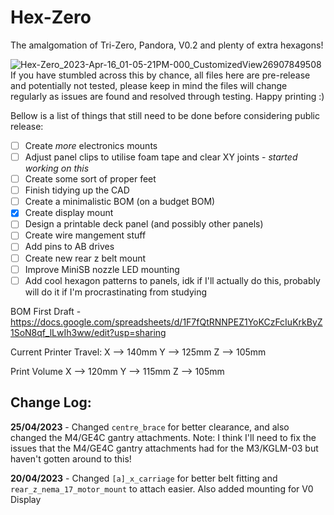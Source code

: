 # Hex-Zero
The amalgomation of Tri-Zero, Pandora, V0.2 and plenty of extra hexagons!

![Hex-Zero_2023-Apr-16_01-05-21PM-000_CustomizedView26907849508](https://user-images.githubusercontent.com/54496326/232315023-1b0fb3af-21b2-4a2f-81e4-85882d83054d.png)
If you have stumbled across this by chance, all files here are pre-release and potentially not tested, please keep in mind the files will change regularly as issues are found and resolved through testing. Happy printing :)

Bellow is a list of things that still need to be done before considering public release:

- [ ] Create _more_ electronics mounts
- [ ] Adjust panel clips to utilise foam tape and clear XY joints - _started working on this_
- [ ] Create some sort of proper feet
- [ ] Finish tidying up the CAD
- [ ] Create a minimalistic BOM (on a budget BOM)
- [x] Create display mount
- [ ] Design a printable deck panel (and possibly other panels)
- [ ] Create wire mangement stuff
- [ ] Add pins to AB drives
- [ ] Create new rear z belt mount
- [ ] Improve MiniSB nozzle LED mounting
- [ ] Add cool hexagon patterns to panels, idk if I'll actually do this, probably will do it if I'm procrastinating from studying

BOM First Draft - https://docs.google.com/spreadsheets/d/1F7fQtRNNPEZ1YoKCzFcIuKrkByZ1SoN8qf_lLwIh3ww/edit?usp=sharing

Current Printer Travel:
X --> 140mm
Y --> 125mm
Z --> 105mm

Print Volume
X --> 120mm
Y --> 115mm
Z --> 105mm

## Change Log:

**25/04/2023** - Changed `centre_brace` for better clearance, and also changed the M4/GE4C gantry attachments. Note: I think I'll need to fix the issues that the M4/GE4C gantry attachments had for the M3/KGLM-03 but haven't gotten around to this!

**20/04/2023** - Changed `[a]_x_carriage` for better belt fitting and `rear_z_nema_17_motor_mount` to attach easier. Also added mounting for V0 Display
